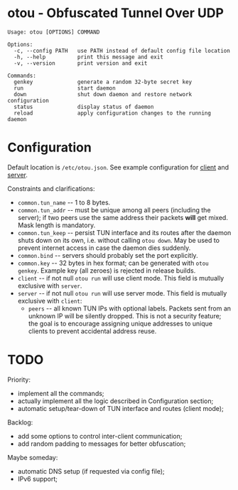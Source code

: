 # otou - Obfuscated Tunnel Over UDP

```
Usage: otou [OPTIONS] COMMAND

Options:
  -c, --config PATH   use PATH instead of default config file location
  -h, --help          print this message and exit
  -v, --version       print version and exit

Commands:
  genkey              generate a random 32-byte secret key
  run                 start daemon
  down                shut down daemon and restore network configuration
  status              display status of daemon
  reload              apply configuration changes to the running daemon
```

# Configuration

Default location is `/etc/otou.json`.
See example configuration for [client](src/config_client_example.json) and [server](src/config_server_example.json).

Constraints and clarifications:

* `common.tun_name` -- 1 to 8 bytes.
* `common.tun_addr` -- must be unique among all peers (including the server);
  if two peers use the same address their packets **will** get mixed. Mask length is mandatory.
* `common.tun_keep` -- persist TUN interface and its routes after the daemon shuts down on its own,
  i.e. without calling `otou down`. May be used to prevent internet access in case the daemon dies suddenly.
* `common.bind` -- servers should probably set the port explicitly.
* `common.key` -- 32 bytes in hex format; can be generated with `otou genkey`.
  Example key (all zeroes) is rejected in release builds.
* `client` -- if not null `otou run` will use client mode. This field is mutually exclusive with `server`.
* `server` -- if not null `otou run` will use server mode. This field is mutually exclusive with `client`:
  * `peers` -- all known TUN IPs with optional labels.
    Packets sent from an unknown IP will be silently dropped. This is not a security feature;
    the goal is to encourage assigning unique addresses to unique clients to prevent accidental address reuse.

# TODO

Priority:

* implement all the commands;
* actually implement all the logic described in Configuration section;
* automatic setup/tear-down of TUN interface and routes (client mode);

Backlog:

* add some options to control inter-client communication;
* add random padding to messages for better obfuscation;

Maybe someday:

* automatic DNS setup (if requested via config file);
* IPv6 support;
